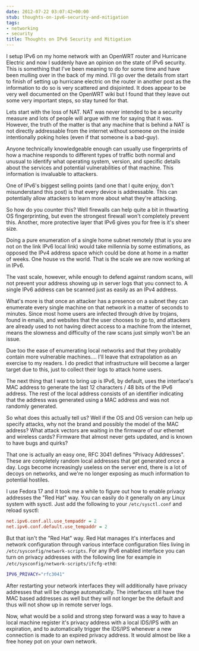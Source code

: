 ```yaml
---
date: 2012-07-22 03:07:42+00:00
stub: thoughts-on-ipv6-security-and-mitigation
tags:
- networking
- security
title: Thoughts on IPv6 Security and Mitigation
---
```


I setup IPv6 on my home network with an OpenWRT router and Hurricane Electric
and now I suddenly have an opinion on the state of IPv6 security. This is
something that I've been meaning to do for some time and have been mulling over
in the back of my mind. I'll go over the details from start to finish of
setting up hurricane electric on the router in another post as the information
to do so is very scattered and disjointed. It does appear to be very well
documented on the OpenWRT wiki but I found that they leave out some very
important steps, so stay tuned for that.

Lets start with the loss of NAT. NAT was never intended to be a security
measure and lots of people will argue with me for saying that it was. However,
the truth of the matter is that any machine that is behind a NAT is not
directly addressable from the internet without someone on the inside
intentionally poking holes (even if that someone is a bad-guy).

Anyone technically knowledgeable enough can usually use fingerprints of how a
machine responds to different types of traffic both normal and unusual to
identify what operating system, version, and specific details about the
services and potential vulnerabilities of that machine. This information is
invaluable to attackers.

One of IPv6's biggest selling points (and one that I quite enjoy, don't
misunderstand this post) is that every device is addressable. This can
potentially allow attackers to learn more about what they're attacking.

So how do you counter this? Well firewalls can help quite a bit in thwarting OS
fingerprinting, but even the strongest firewall won't completely prevent this.
Another, more protective layer that IPv6 gives you for free is it's sheer size.

Doing a pure enumeration of a single home subnet remotely (that is you are not
on the link IPv6 local link) would take millennia by some estimations, as
opposed the IPv4 address space which could be done at home in a matter of
weeks. One house vs the world. That is the scale we are now working at in IPv6.

The vast scale, however, while enough to defend against random scans, will not
prevent your address showing up in server logs that you connect to. A single
IPv6 address can be scanned just as easily as an IPv4 address.

What's more is that once an attacker has a presence on a subnet they can
enumerate every single machine on that network in a matter of seconds to
minutes. Since most home users are infected through drive by trojans, found in
emails, and websites that the user chooses to go to, and attackers are already
used to not having direct access to a machine from the internet, means the
slowness and difficulty of the raw scans just simply won't be an issue.

Due too the ease of enumerating local networks and that they probably contain
more vulnerable machines.... I'll leave that extrapolation as an exercise to my
readers. I do predict that infrastructure will become a larger target due to
this, just to collect their logs to attack home users.

The next thing that I want to bring up is IPv6, by default, uses the
interface's MAC address to generate the last 12 characters / 48 bits of the
IPv6 address. The rest of the local address consists of an identifier
indicating that the address was generated using a MAC address and was not
randomly generated.

So what does this actually tell us? Well if the OS and OS version can help up
specify attacks, why not the brand and possibly the model of the MAC address?
What attack vectors are waiting in the firmware of our ethernet and wireless
cards? Firmware that almost never gets updated, and is known to have bugs and
quirks?

That one is actually an easy one, RFC 3041 defines "Privacy Addresses". These
are completely random local addresses that get generated once a day. Logs
become increasingly useless on the server end, there is a lot of decoys on
networks, and we're no longer exposing as much information to potential
hostiles.

I use Fedora 17 and it took me a while to figure out how to enable privacy
addresses the "Red Hat" way. You can easily do it generally on any Linux system
with sysctl. Just add the following to your `/etc/sysctl.conf` and reload
sysctl:

```ini
net.ipv6.conf.all.use_tempaddr = 2
net.ipv6.conf.default.use_tempaddr = 2
```

But that isn't the "Red Hat" way. Red Hat manages it's interfaces and network
configuration through various interface configuration files living in
`/etc/sysconfig/network-scripts`. For any IPv6 enabled interface you can turn
on privacy addresses with the following line for example in
`/etc/sysconfig/network-scripts/ifcfg-eth0`:

```sh
IPV6_PRIVACY="rfc3041"
```

After restarting your network interfaces they will additionally have privacy
addresses that will be change automatically. The interfaces still have the MAC
based addresses as well but they will not longer be the default and thus will
not show up in remote server logs.

Now, what would be a solid and strong step forward was a way to have a local
machine register it's privacy address with a local IDS/IPS with an expiration,
and to automatically trigger the IDS/IPS whenever a new connection is made to
an expired privacy address. It would almost be like a free honey pot on your
own network.
